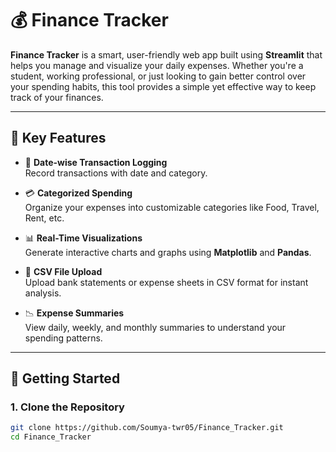 # 💰 Finance Tracker

**Finance Tracker** is a smart, user-friendly web app built using **Streamlit** that helps you manage and visualize your daily expenses. Whether you're a student, working professional, or just looking to gain better control over your spending habits, this tool provides a simple yet effective way to keep track of your finances.

---

## 🧠 Key Features

- 📅 **Date-wise Transaction Logging**  
  Record transactions with date and category.

- 💳 **Categorized Spending**  
  Organize your expenses into customizable categories like Food, Travel, Rent, etc.

- 📊 **Real-Time Visualizations**  
  Generate interactive charts and graphs using **Matplotlib** and **Pandas**.

- 📁 **CSV File Upload**  
  Upload bank statements or expense sheets in CSV format for instant analysis.

- 📉 **Expense Summaries**  
  View daily, weekly, and monthly summaries to understand your spending patterns.

---

## 🚀 Getting Started

### 1. Clone the Repository

```bash
git clone https://github.com/Soumya-twr05/Finance_Tracker.git
cd Finance_Tracker
